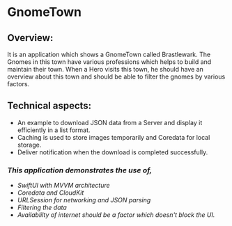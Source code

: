 # GnomeTown
## Overview:
It is an application which shows a GnomeTown called Brastlewark. The Gnomes in this town have various professions which helps to build and maintain their town. When a Hero visits this town, he should have an overview about this town and should be able to filter the gnomes by various factors.

## Technical aspects:
- An example to download JSON data from a Server and display it efficiently in a list format.
- Caching is used to store images temporarily and Coredata for local storage.
- Deliver notification when the download is completed successfully.

### *This application demonstrates the use of,*
- *SwiftUI with MVVM architecture*
- *Coredata and CloudKit*
- *URLSession for networking and JSON parsing*
- *Filtering the data*
- *Availablilty of internet should be a factor which doesn't block the UI.*
